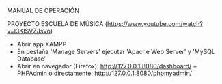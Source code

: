 MANUAL DE OPERACIÓN

PROYECTO ESCUELA DE MÚSICA (https://www.youtube.com/watch?v=l3KISVZJsVo)

- Abrir app XAMPP
- En pestaña 'Manage Servers' ejecutar 'Apache Web Server' y 'MySQL Database'
- Abrir en navegador (Firefox): http://127.0.0.1:8080/dashboard/ + PHPAdmin o directamente: http://127.0.0.1:8080/phpmyadmin/